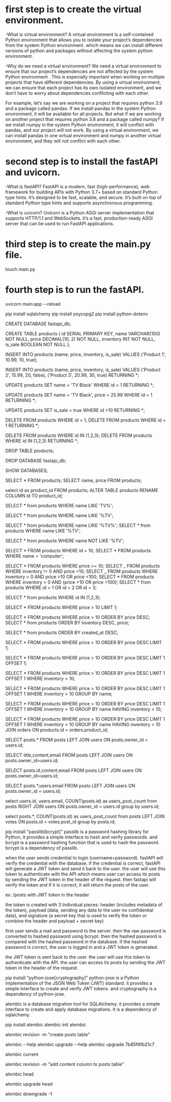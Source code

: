 # first step is to create the virtual environment.

<!-- python3 -m venv venv -->

-What is virtual environment?
A virtual environment is a self-contained Python environment that allows you to isolate your project’s dependencies from the system Python environment.
which means we can install different versions of python and packages without affecting the system python environment.

-Why do we need a virtual environment?
We need a virtual environment to ensure that our project’s dependencies are not affected by the system Python environment . This is especially important when working on multiple projects that have different dependencies. By using a virtual environment, we can ensure that each project has its own isolated environment, and we don’t have to worry about dependencies conflicting with each other.

For example, let’s say we are working on a project that requires python 3.9 and a package called pandas. If we install pandas in the system Python environment, it will be available for all projects. But what if we are working on another project that requires python 3.8 and a package called numpy? If we install numpy in the system Python environment, it will conflict with pandas, and our project will not work. By using a virtual environment, we can install pandas in one virtual environment and numpy in another virtual environment, and they will not conflict with each other.

<!-- Create and activate a virtual environment and then install FastAPI: -->
<!-- source venv/bin/activate -->

# second step is to install the fastAPI and uvicorn.

<!-- pip install fastapi uvicorn -->
<!-- or -->
<!-- pip install "fastapi[all]" -->

-What is fastAPI?
FastAPI is a modern, fast (high-performance), web framework for building APIs with Python 3.7+ based on standard Python type hints. It’s designed to be fast, scalable, and secure. It’s built on top of standard Python type hints and supports asynchronous programming.

-What is uvicorn?
Uvicorn is a Python ASGI server implementation that supports HTTP/1.1 and WebSockets. It’s a fast, production-ready ASGI server that can be used to run FastAPI applications.

<!-- to see all the installed packages, you can use the following command: -->
<!-- pip freeze -->
<!-- if u install "fastapi[all]", it will install all the dependencies. including uvicorn and graphql. -->

# third step is to create the main.py file.

touch main.py

# fourth step is to run the fastAPI.

uvicorn main:app --reload

<!-- later steps -->

pip install sqlalchemy <!-- sqlalchemy is a SQL toolkit and Object-Relational Mapping (ORM) library for Python -->
pip install psycopg2 <!-- psycopg2 is a PostgreSQL database adapter for Python, with this we can connect to the PostgreSQL database, this is a dependency of sqlalchemy without this we can't connect to the database. This is basically driver for PostgreSQL database. -->
pip install python-dotenv <!-- python-dotenv is a Python library that loads environment variables from a .env file -->

<!------------------------- sql commands ------------------------->

<!-- create database -->

CREATE DATABASE fastapi_db;

<!-- create table -->

CREATE TABLE products (
id SERIAL PRIMARY KEY,
name VARCHAR(100) NOT NULL,
price DECIMAL(10, 2) NOT NULL,
inventory INT NOT NULL,
is_sale BOOLEAN NOT NULL
);

<!-- insert data -->

INSERT INTO products (name, price, inventory, is_sale)
VALUES ('Product 1', 10.99, 10, true);

<!-- insert multiple data -->

INSERT INTO products (name, price, inventory, is_sale)
VALUES ('Product 2', 15.99, 20, false),
('Product 3', 20.99, 30, true) RETURNING \*; <!-- RETURNING asterick will return the inserted data with all the columns -->

<!-- update data -->

UPDATE products SET name = 'TV Black' WHERE id = 1 RETURNING \*; <!-- RETURNING asterick will return the updated data with all the columns -->

UPDATE products SET name = 'TV Black', price = 25.99 WHERE id = 1 RETURNING \*; <!-- RETURNING asterick will return the updated data with all the columns -->

UPDATE products SET is_sale = true WHERE id >10 RETURNING \*; <!-- RETURNING asterick will return the updated data with all the columns -->

<!-- delete data -->

DELETE FROM products WHERE id = 1;
DELETE FROM products WHERE id = 1 RETURNING \*; <!-- RETURNING asterick will return the deleted data with all the columns -->

<!-- delete multiple rows -->

DELETE FROM products WHERE id IN (1,2,3);
DELETE FROM products WHERE id IN (1,2,3) RETURNING \*; <!-- RETURNING asterick will return the deleted data with all the columns -->

<!-- drop table -->

DROP TABLE products;

<!-- drop database -->

DROP DATABASE fastapi_db;

<!-- show all databases -->

SHOW DATABASES;

<!-- select or show data -->

SELECT \* FROM products; <!-- * mark is used to select all columns -->
SELECT name, price FROM products; <!-- select only name and price columns -->

<!-- rename column -->

select id as product_id FROM products; <!-- Temp -->
ALTER TABLE products RENAME COLUMN id TO product_id; <!-- Permanent -->

<!-- to get name that start with "TV" and % means any character after TV -->

SELECT \* from products WHERE name LIKE 'TV%';

<!-- for example:  TV, TV Yellow, TV Blue, TV Red -->

<!-- to get name that end with "TV" and % means any character before TV -->

SELECT \* from products WHERE name LIKE '%TV';

<!-- to get name that contain "TV" and % means any character before and after TV -->

SELECT \* from products WHERE name LIKE '%TV%'; <!-- in between TV -->
SELECT \* from products WHERE name LIKE '%TV'; <!-- before TV -->

<!-- to make it Opposite use NOT LIKE opertaor -->

SELECT \* from products WHERE name NOT LIKE '%TV';

<!-- show one row with conditions -->

SELECT \* FROM products WHERE id = 10;
SELECT \* FROM products WHERE name = 'computer';

<!-- show all rows with conditions -->

SELECT \* FROM products WHERE price >= 10;
SELECT _ FROM products WHERE inventory != 0 AND price >10;
SELECT _ FROM products WHERE inventory > 0 AND price >10 OR price <100;
SELECT \* FROM products WHERE inventory > 0 AND (price >10 OR price <100);
SELECT \* from products WHERE id = 1 OR id = 2 OR id = 3;

<!-- or -->

SELECT \* from products WHERE id IN (1,2,3);

<!-- show all rows with conditions and limit -->

SELECT \* FROM products WHERE price > 10 LIMIT 1;

<!-- show all rows with conditions and order -->

SELECT \* FROM products WHERE price > 10 ORDER BY price DESC;
SELECT \* from products ORDER BY inventory DESC, price; <!-- first inventory then price (by default ascending) -->

<!-- to get recent data  -->

SELECT \* from products ORDER BY created_at DESC;

<!-- show all rows with conditions and order and limit -->

SELECT \* FROM products WHERE price > 10 ORDER BY price DESC LIMIT 1;

<!-- show all rows with conditions and order and limit and offset -->

SELECT \* FROM products WHERE price > 10 ORDER BY price DESC LIMIT 1 OFFSET 1;

<!-- show all rows with conditions and order and limit and offset and where -->

SELECT \* FROM products WHERE price > 10 ORDER BY price DESC LIMIT 1 OFFSET 1 WHERE inventory > 10;

<!-- show all rows with conditions and order and limit and offset and where and group by -->

SELECT \* FROM products WHERE price > 10 ORDER BY price DESC LIMIT 1 OFFSET 1 WHERE inventory > 10 GROUP BY name;

<!-- show all rows with conditions and order and limit and offset and where and group by and having -->

SELECT \* FROM products WHERE price > 10 ORDER BY price DESC LIMIT 1 OFFSET 1 WHERE inventory > 10 GROUP BY name HAVING inventory > 10;

<!-- show all rows with conditions and order and limit and offset and where and group by and having and join -->

SELECT \* FROM products WHERE price > 10 ORDER BY price DESC LIMIT 1 OFFSET 1 WHERE inventory > 10 GROUP BY name HAVING inventory > 10 JOIN orders ON products.id = orders.product_id;

<!-- to get the all the data from the 2 tables -->

SELECT posts.\* FROM posts LEFT JOIN users ON posts.owner_id = users.id;

<!-- to get the specific data from the 2 tables -->

SELECT title,content,email FROM posts LEFT JOIN users ON posts.owner_id=users.id;

<!-- if you want to get the specific data which includes the same name column for ex: id column from the 2 tables and both has id column it will through an ambiguous error -->

<!-- SELECT id,content,email FROM posts LEFT JOIN users ON posts.owner_id=users.id; -->
<!-- to solve this problem you can use the table name before the column name like this -->

SELECT posts.id,content,email FROM posts LEFT JOIN users ON posts.owner_id=users.id;

<!-- to get all the data from the 1 table and any specifuc data from the 2 table  -->
<!-- you can use the following syntax -->

SELECT posts.\*,users.email FROM posts LEFT JOIN users ON posts.owner_id = users.id;

<!-- to get the count of the posts for each user -->

select users.id, users.email, COUNT(posts.id) as users_post_count from posts RIGHT JOIN users ON posts.owner_id = users.id group by users.id;

<!-- get all the posts with likes -->

select posts.\*, COUNT(posts.id) as users_post_count from posts LEFT JOIN votes ON posts.id = votes.post_id group by posts.id;

<!-- ------------------------Hashing password----------------- -->

<!-- to hash the password we can use passlib library -->

pip install "passlib[bcrypt]"
passlib is a password hashing library for Python, it provides a simple interface to hash and verify passwords. and bcrypt is a password hashing function that is used to hash the password. bcrypt is a dependency of passlib.

<!-- JWT Token Authentication  -->

when the user sends credential to login (username+password). fastAPI will verify the credential with the database. if the credential is correct, fastAPI will generate a JWT token and send it back to the user. the user will use this token to authenticate with the API
which means user can access its posts by sending the JWT token in the header of the request.
then fastapi will verify the token and if it is correct, it will return the posts of the user.

ex: /posts with JWT token in the header

the token is created with 3 Individual pieces: header (includes metadata of the token), payload (data, sending any data to the user no confidential data), and signature (a secret key that is used to verify the token or combine the header and payload + secret key)

<!-- login user with username and password and return a JWT token -->

first user sends a mail and password to the server. then the raw password is converted to hashed password using bcrypt. then the hashed password is compared with the hashed password in the database. if the hashed password is correct, the user is logged in and a JWT token is generated.

the JWT token is sent back to the user. the user will use this token to authenticate with the API.
the user can access its posts by sending the JWT token in the header of the request.

<!-- to create a JWT token we can use python-jose library -->

pip install "python-jose[cryptography]"
python-jose is a Python implementation of the JSON Web Token (JWT) standard. it provides a simple interface to create and verify JWT tokens. and cryptography is a dependency of python-jose.

<!-- see the oauth2.py file for more details -->

<!------------------------ Alembic ------------------------>

alembic is a database migration tool for SQLAlchemy. it provides a simple interface to create and apply database migrations. it is a dependency of sqlalchemy.

<!-- Alembic setup -->

pip install alembic
alembic init alembic

<!-- then go to the alembic folder > env.py file and change the path of the database to the path of the database in the project. which is this target_metadata = Base.metadata -->

<!-- then go the alembic.ini file change it from sqlalchemy.url = driver://user:pass@localhost/dbname to sqlalchemy.url = postgresql+psycopg2://yourusername:yourpassword@localhost:5432/yourdbname -->

<!-- or go to the alembic folder > env.py file and add
config.set_main_option(
    'sqlalchemy.url', 'postgresql+psycopg2://yourusername:yourpassword@localhost:5432/yourdbname') -->

<!-- we can leave sqlalchemy.url = empty in the alembic.ini file -->
<!-- then import app.config settings change it to 'sqlalchemy.url', f'postgresql+psycopg2://{settings.database_username}:{settings.database_password}@{settings.database_hostname}:{settings.database_port}/{settings.database_name}')
 -->

 <!-- docs link -->
 <!-- https://alembic.sqlalchemy.org/en/latest/api/ddl.html -->

alembic revision -m "create posts table" <!-- this will create a new migration file under the alembic folder > versions folder -->

<!-- to see help -->

alembic --help
alembic upgrade --help <!-- drilling down-->
alembic upgrade 7b85f6fb21c7 <!-- this will apply the migration -->

<!-- to see current revision -->

alembic current <!-- this will show the last applied revision -->

<!-- to add more columns -->

alembic revision -m "add content column to posts table" <!-- this will create a new migration file under the alembic folder > versions folder -->

<!-- to see latest revision  -->

alembic head <!--this will show newly created revision id-->

<!-- to make the migration  -->

alembic upgrade head <!-- this will apply the migration -->

<!-- to remove the content column -->

alembic downgrade -1 <!-- this will undo the last migration -2 to undo the second last migration -->
